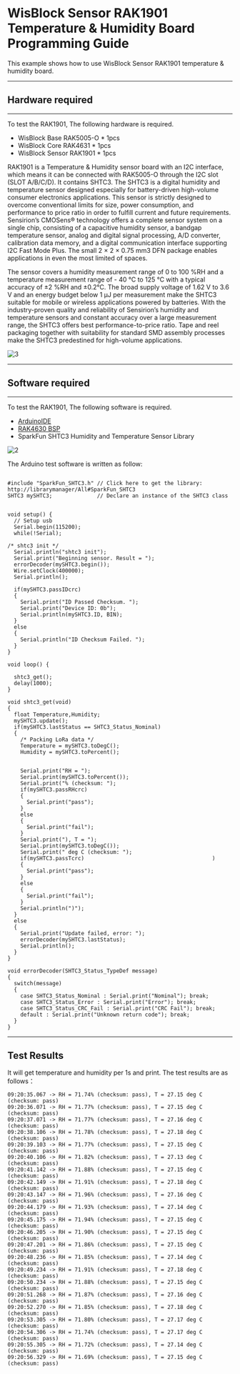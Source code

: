 # WisBlock Sensor RAK1901 Temperature & Humidity Board Programming Guide

This example shows how to use WisBlock Sensor RAK1901 temperature & humidity board.

----
## Hardware required
----
To test the RAK1901, The following hardware is required.

- WisBlock Base RAK5005-O  *  1pcs
- WisBlock Core RAK4631  *  1pcs
- WisBlock Sensor RAK1901      *  1pcs

RAK1901 is a Temperature & Humidity sensor board with an I2C interface, which means it can be connected with RAK5005-O through the I2C slot (SLOT A/B/C/D). It contains SHTC3. The SHTC3 is a digital humidity and temperature sensor designed especially for battery-driven high-volume consumer electronics applications. This sensor is strictly designed to overcome conventional limits for size, power consumption, and performance to price ratio in order to fulfill current and future requirements. Sensirion’s CMOSens® technology offers a complete sensor system on a single chip, consisting of a capacitive humidity sensor, a bandgap temperature sensor, analog and digital signal processing, A/D converter, calibration data memory, and a digital communication interface supporting I2C Fast Mode Plus. The small 2 × 2 × 0.75 mm3 DFN package enables applications in even the most limited of spaces.

The sensor covers a humidity measurement range of 0 to 100 %RH and a temperature measurement range of - 40 °C to 125 °C with a typical accuracy of ±2 %RH and ±0.2°C. The broad supply voltage of 1.62 V to 3.6 V and an energy budget below 1 µJ per measurement make the SHTC3 suitable for mobile or wireless applications powered by batteries. With the industry-proven quality and reliability of Sensirion’s humidity and temperature sensors and constant accuracy over a large measurement range, the SHTC3 offers best performance-to-price ratio. Tape and reel packaging together with suitability for standard SMD assembly processes make the SHTC3 predestined for high-volume applications.

![3](res/3.png)

----
## Software required
----
To test the RAK1901, The following software is required.

- [ArduinoIDE](https://www.arduino.cc/en/Main/Software)
- [RAK4630 BSP](https://bitbucket.org/Fomi-RAK/wisblock-rak4630-development/src/master/bsp/)
- SparkFun SHTC3 Humidity and Temperature Sensor Library


![2](res/2.png)

The Arduino test software is written as follow:

```

#include "SparkFun_SHTC3.h" // Click here to get the library: http://librarymanager/All#SparkFun_SHTC3
SHTC3 mySHTC3;              // Declare an instance of the SHTC3 class


void setup() {
  // Setup usb 
  Serial.begin(115200);
  while(!Serial);

/* shtc3 init */
  Serial.println("shtc3 init");
  Serial.print("Beginning sensor. Result = ");           
  errorDecoder(mySHTC3.begin());                              
  Wire.setClock(400000);                                      
  Serial.println();

  if(mySHTC3.passIDcrc)                                       
  {                                                          
    Serial.print("ID Passed Checksum. ");
    Serial.print("Device ID: 0b"); 
    Serial.println(mySHTC3.ID, BIN);                       
  }
  else
  {
    Serial.println("ID Checksum Failed. ");
  }
}

void loop() {

  shtc3_get();
  delay(1000);
}

void shtc3_get(void)
{
  float Temperature,Humidity;
  mySHTC3.update();
  if(mySHTC3.lastStatus == SHTC3_Status_Nominal)              
  {
    /* Packing LoRa data */
    Temperature = mySHTC3.toDegC();
    Humidity = mySHTC3.toPercent();


    Serial.print("RH = "); 
    Serial.print(mySHTC3.toPercent());                   
    Serial.print("% (checksum: "); 
    if(mySHTC3.passRHcrc)                                     
    {
      Serial.print("pass");
    }
    else
    {
      Serial.print("fail");
    }
    Serial.print("), T = "); 
    Serial.print(mySHTC3.toDegC());                        
    Serial.print(" deg C (checksum: "); 
    if(mySHTC3.passTcrc)                                        )
    {
      Serial.print("pass");
    }
    else
    {
      Serial.print("fail");
    }
    Serial.println(")");
  }
  else
  {
    Serial.print("Update failed, error: "); 
    errorDecoder(mySHTC3.lastStatus);
    Serial.println();
  }
}

void errorDecoder(SHTC3_Status_TypeDef message)                            
{
  switch(message)
  {
    case SHTC3_Status_Nominal : Serial.print("Nominal"); break;
    case SHTC3_Status_Error : Serial.print("Error"); break;
    case SHTC3_Status_CRC_Fail : Serial.print("CRC Fail"); break;
    default : Serial.print("Unknown return code"); break;
  }
}
```



----
## Test Results
It will get temperature and humidity per 1s and print. The test results are as follows：

```
09:20:35.067 -> RH = 71.74% (checksum: pass), T = 27.15 deg C (checksum: pass)
09:20:36.071 -> RH = 71.77% (checksum: pass), T = 27.15 deg C (checksum: pass)
09:20:37.071 -> RH = 71.77% (checksum: pass), T = 27.16 deg C (checksum: pass)
09:20:38.106 -> RH = 71.78% (checksum: pass), T = 27.18 deg C (checksum: pass)
09:20:39.103 -> RH = 71.77% (checksum: pass), T = 27.15 deg C (checksum: pass)
09:20:40.106 -> RH = 71.82% (checksum: pass), T = 27.13 deg C (checksum: pass)
09:20:41.142 -> RH = 71.88% (checksum: pass), T = 27.15 deg C (checksum: pass)
09:20:42.149 -> RH = 71.91% (checksum: pass), T = 27.18 deg C (checksum: pass)
09:20:43.147 -> RH = 71.96% (checksum: pass), T = 27.16 deg C (checksum: pass)
09:20:44.179 -> RH = 71.93% (checksum: pass), T = 27.14 deg C (checksum: pass)
09:20:45.175 -> RH = 71.94% (checksum: pass), T = 27.15 deg C (checksum: pass)
09:20:46.205 -> RH = 71.90% (checksum: pass), T = 27.15 deg C (checksum: pass)
09:20:47.201 -> RH = 71.86% (checksum: pass), T = 27.15 deg C (checksum: pass)
09:20:48.236 -> RH = 71.85% (checksum: pass), T = 27.14 deg C (checksum: pass)
09:20:49.234 -> RH = 71.91% (checksum: pass), T = 27.18 deg C (checksum: pass)
09:20:50.234 -> RH = 71.88% (checksum: pass), T = 27.15 deg C (checksum: pass)
09:20:51.268 -> RH = 71.87% (checksum: pass), T = 27.16 deg C (checksum: pass)
09:20:52.270 -> RH = 71.85% (checksum: pass), T = 27.18 deg C (checksum: pass)
09:20:53.305 -> RH = 71.80% (checksum: pass), T = 27.17 deg C (checksum: pass)
09:20:54.306 -> RH = 71.74% (checksum: pass), T = 27.17 deg C (checksum: pass)
09:20:55.305 -> RH = 71.72% (checksum: pass), T = 27.14 deg C (checksum: pass)
09:20:56.329 -> RH = 71.69% (checksum: pass), T = 27.15 deg C (checksum: pass)


```

